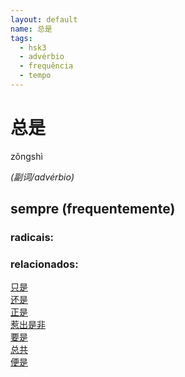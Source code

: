 ```yaml
--- 
layout: default
name: 总是 
tags: 
  - hsk3
  - advérbio
  - frequência
  - tempo
--- 
```

# 总是 
zǒngshì  
 
*(副词/advérbio)*  
## sempre (frequentemente) 
### radicais: 
### relacionados: 
[只是](/zhengshidu/hsk3/只是)  
[还是](/zhengshidu/hsk1/还是)  
[正是](/zhengshidu/hsk2/正是)  
[惹出是非](/zhengshidu/outras/惹出是非)  
[要是](/zhengshidu/outras/要是)  
[总共](/zhengshidu/hsk4/总共)  
[便是](/zhengshidu/hsk6/便是)  
